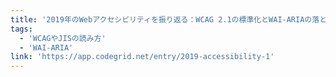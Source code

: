 ```yaml
---
title: '2019年のWebアクセシビリティを振り返る：WCAG 2.1の標準化とWAI-ARIAの落とし穴'
tags:
  - 'WCAGやJISの読み方'
  - 'WAI-ARIA'
link: 'https://app.codegrid.net/entry/2019-accessibility-1'
---
```

